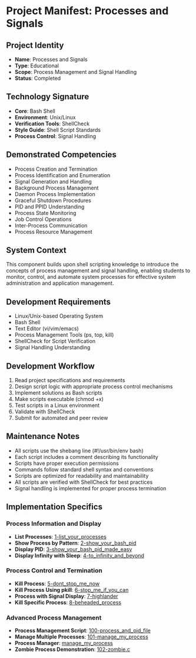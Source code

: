 # Project Manifest: Processes and Signals

## Project Identity
- **Name**: Processes and Signals
- **Type**: Educational
- **Scope**: Process Management and Signal Handling
- **Status**: Completed

## Technology Signature
- **Core**: Bash Shell
- **Environment**: Unix/Linux
- **Verification Tools**: ShellCheck
- **Style Guide**: Shell Script Standards
- **Process Control**: Signal Handling

## Demonstrated Competencies
- Process Creation and Termination
- Process Identification and Enumeration
- Signal Generation and Handling
- Background Process Management
- Daemon Process Implementation
- Graceful Shutdown Procedures
- PID and PPID Understanding
- Process State Monitoring
- Job Control Operations
- Inter-Process Communication
- Process Resource Management

## System Context
This component builds upon shell scripting knowledge to introduce the concepts of process management and signal handling, enabling students to monitor, control, and automate system processes for effective system administration and application management.

## Development Requirements
- Linux/Unix-based Operating System
- Bash Shell
- Text Editor (vi/vim/emacs)
- Process Management Tools (ps, top, kill)
- ShellCheck for Script Verification
- Signal Handling Understanding

## Development Workflow
1. Read project specifications and requirements
2. Design script logic with appropriate process control mechanisms
3. Implement solutions as Bash scripts
4. Make scripts executable (chmod +x)
5. Test scripts in a Linux environment
6. Validate with ShellCheck
7. Submit for automated and peer review

## Maintenance Notes
- All scripts use the shebang line (#!/usr/bin/env bash)
- Each script includes a comment describing its functionality
- Scripts have proper execution permissions
- Commands follow standard shell syntax and conventions
- Scripts are optimized for readability and maintainability
- All scripts are verified with ShellCheck for best practices
- Signal handling is implemented for proper process termination

## Implementation Specifics

### Process Information and Display
- **List Processes**: [1-list_your_processes](./1-list_your_processes)
- **Show Process by Pattern**: [2-show_your_bash_pid](./2-show_your_bash_pid)
- **Display PID**: [3-show_your_bash_pid_made_easy](./3-show_your_bash_pid_made_easy)
- **Display Infinity with Sleep**: [4-to_infinity_and_beyond](./4-to_infinity_and_beyond)

### Process Control and Termination
- **Kill Process**: [5-dont_stop_me_now](./5-dont_stop_me_now)
- **Kill Process Using pkill**: [6-stop_me_if_you_can](./6-stop_me_if_you_can)
- **Process with Signal Display**: [7-highlander](./7-highlander)
- **Kill Specific Process**: [8-beheaded_process](./8-beheaded_process)

### Advanced Process Management
- **Process Management Script**: [100-process_and_pid_file](./100-process_and_pid_file)
- **Manage Multiple Processes**: [101-manage_my_process](./101-manage_my_process)
- **Process Manager**: [manage_my_process](./manage_my_process)
- **Zombie Process Demonstration**: [102-zombie.c](./102-zombie.c)